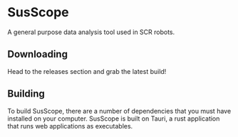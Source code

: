 # SusScope

A general purpose data analysis tool used in SCR robots.

## Downloading

Head to the releases section and grab the latest build!

## Building

To build SusScope, there are a number of dependencies that you must have installed on your computer. SusScope is built on Tauri, a rust application that runs web applications as executables.  
